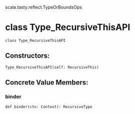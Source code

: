 scala.tasty.reflect.TypeOrBoundsOps
# class Type_RecursiveThisAPI

<pre><code class="language-scala" >class Type_RecursiveThisAPI</pre></code>
## Constructors:
<pre><code class="language-scala" >Type_RecursiveThisAPI(self: RecursiveThis)</pre></code>

## Concrete Value Members:
### binder
<pre><code class="language-scala" >def binder(ctx: Context): RecursiveType</pre></code>

